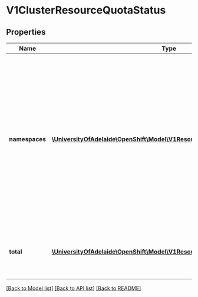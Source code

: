 # V1ClusterResourceQuotaStatus

## Properties
Name | Type | Description | Notes
------------ | ------------- | ------------- | -------------
**namespaces** | [**\UniversityOfAdelaide\OpenShift\Model\V1ResourceQuotaStatusByNamespace[]**](V1ResourceQuotaStatusByNamespace.md) | Namespaces slices the usage by project.  This division allows for quick resolution of deletion reconciliation inside of a single project without requiring a recalculation across all projects.  This can be used to pull the deltas for a given project. | 
**total** | [**\UniversityOfAdelaide\OpenShift\Model\V1ResourceQuotaStatus**](V1ResourceQuotaStatus.md) | Total defines the actual enforced quota and its current usage across all projects | 

[[Back to Model list]](../README.md#documentation-for-models) [[Back to API list]](../README.md#documentation-for-api-endpoints) [[Back to README]](../README.md)


